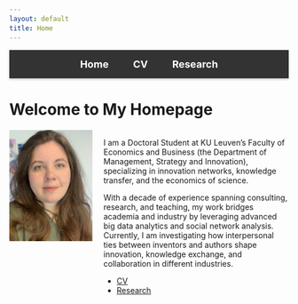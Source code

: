 ```yaml
---
layout: default
title: Home
---
```


<!-- Menu Ribbon -->
<nav style="background-color: #333; padding: 15px; text-align: center; box-shadow: 0 2px 4px rgba(0, 0, 0, 0.2); position: sticky; top: 0; z-index: 1000;">
  <a href="index.md" style="color: white; text-decoration: none; margin: 0 20px; font-size: 18px; font-weight: bold;">Home</a>
  <a href="cv" style="color: white; text-decoration: none; margin: 0 20px; font-size: 18px; font-weight: bold;">CV</a>
  <a href="research.md" style="color: white; text-decoration: none; margin: 0 20px; font-size: 18px; font-weight: bold;">Research</a>
</nav>

# Welcome to My Homepage

<div style="display: flex; align-items: flex-start; margin-top: 20px;">
  <img src="./photo_cv.jpg" alt="Lena Veretennik" style="width: 150px; height: auto; margin-right: 20px;">
  <div>
    <p>
      I am a Doctoral Student at KU Leuven’s Faculty of Economics and Business (the Department of Management, Strategy and Innovation), specializing in innovation networks, knowledge transfer, and the economics of science.
    </p>
    <p>
      With a decade of experience spanning consulting, research, and teaching, my work bridges academia and industry by leveraging advanced big data analytics and social network analysis. Currently, I am investigating how interpersonal ties between inventors and authors shape innovation, knowledge exchange, and collaboration in different industries.
    </p>
    <ul>
      <li><a href="./cv_veretennik_2024.pdf">CV</a></li>
      <li><a href="./research.md">Research</a></li>
    </ul>
  </div>
</div>
